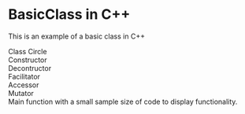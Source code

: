 # BasicClass in C++
 
This is an example of a basic class in C++

Class Circle  
Constructor  
Decontructor  
Facilitator  
Accessor  
Mutator  
Main function with a small sample size of code to display functionality.
